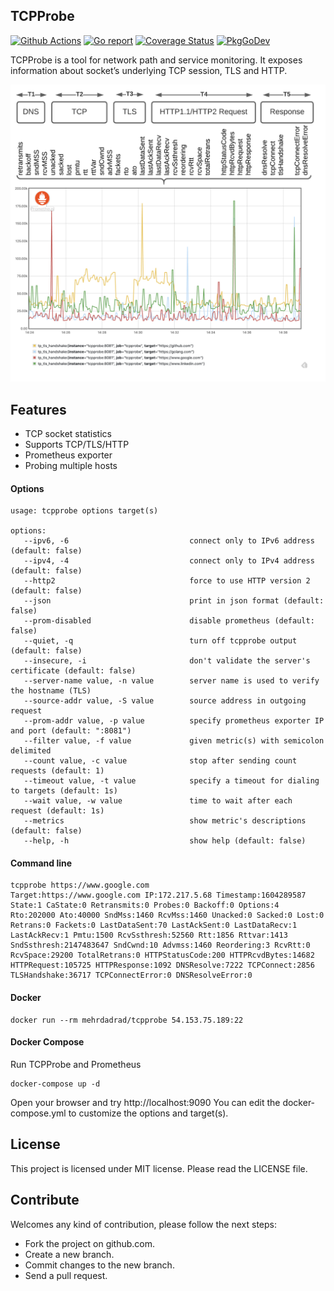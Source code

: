 ## TCPProbe

[![Github Actions](https://github.com/mehrdadrad/tcpprobe/workflows/build/badge.svg)](https://github.com/mehrdadrad/tcpprobe/actions?query=workflow%3Abuild) [![Go report](https://goreportcard.com/badge/github.com/mehrdadrad/tcpprobe)](https://goreportcard.com/report/github.com/mehrdadrad/tcpprobe)  [![Coverage Status](https://coveralls.io/repos/github/mehrdadrad/tcpprobe/badge.svg?branch=main&service=github)](https://coveralls.io/github/mehrdadrad/tcpprobe?branch=main) [![PkgGoDev](https://pkg.go.dev/badge/github.com/mehrdadrad/tcpprobe?tab=doc)](https://pkg.go.dev/github.com/mehrdadrad/tcpprobe?tab=overview)

TCPProbe is a tool for network path and service monitoring. It exposes information about socket’s underlying TCP session, TLS and HTTP.

![tcpprobe](/docs/imgs/tcpprobe.png)

## Features
- TCP socket statistics
- Supports TCP/TLS/HTTP
- Prometheus exporter
- Probing multiple hosts

#### Options
```
usage: tcpprobe options target(s)

options:
   --ipv6, -6                           connect only to IPv6 address (default: false)
   --ipv4, -4                           connect only to IPv4 address (default: false)
   --http2                              force to use HTTP version 2 (default: false)
   --json                               print in json format (default: false)
   --prom-disabled                      disable prometheus (default: false)
   --quiet, -q                          turn off tcpprobe output (default: false)
   --insecure, -i                       don't validate the server's certificate (default: false)
   --server-name value, -n value        server name is used to verify the hostname (TLS)
   --source-addr value, -S value        source address in outgoing request
   --prom-addr value, -p value          specify prometheus exporter IP and port (default: ":8081")
   --filter value, -f value             given metric(s) with semicolon delimited
   --count value, -c value              stop after sending count requests (default: 1)
   --timeout value, -t value            specify a timeout for dialing to targets (default: 1s)
   --wait value, -w value               time to wait after each request (default: 1s)
   --metrics                            show metric's descriptions (default: false)
   --help, -h                           show help (default: false)
```
#### Command line
```
tcpprobe https://www.google.com
Target:https://www.google.com IP:172.217.5.68 Timestamp:1604289587
State:1 CaState:0 Retransmits:0 Probes:0 Backoff:0 Options:4 Rto:202000 Ato:40000 SndMss:1460 RcvMss:1460 Unacked:0 Sacked:0 Lost:0 Retrans:0 Fackets:0 LastDataSent:70 LastAckSent:0 LastDataRecv:1 LastAckRecv:1 Pmtu:1500 RcvSsthresh:52560 Rtt:1856 Rttvar:1413 SndSsthresh:2147483647 SndCwnd:10 Advmss:1460 Reordering:3 RcvRtt:0 RcvSpace:29200 TotalRetrans:0 HTTPStatusCode:200 HTTPRcvdBytes:14682 HTTPRequest:105725 HTTPResponse:1092 DNSResolve:7222 TCPConnect:2856 TLSHandshake:36717 TCPConnectError:0 DNSResolveError:0 
```
#### Docker
```
docker run --rm mehrdadrad/tcpprobe 54.153.75.189:22
```

#### Docker Compose
Run TCPProbe and Prometheus
```
docker-compose up -d
```
Open your browser and try http://localhost:9090
You can edit the docker-compose.yml to customize the options and target(s).

## License
This project is licensed under MIT license. Please read the LICENSE file.

## Contribute
Welcomes any kind of contribution, please follow the next steps:

- Fork the project on github.com.
- Create a new branch.
- Commit changes to the new branch.
- Send a pull request.
